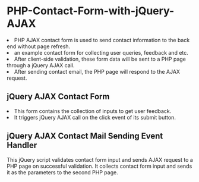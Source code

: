 # PHP-Contact-Form-with-jQuery-AJAX

<li> PHP AJAX contact form is used to send contact information to the back end without page refresh. </li>

<li> an example contact form for collecting user queries, feedback and etc. </li>

<li> After client-side validation, these form data will be sent to a PHP page through a jQuery AJAX call. </li>

<li> After sending contact email, the PHP page will respond to the AJAX request. </li>


## jQuery AJAX Contact Form

<li> This form contains the collection of inputs to get user feedback. </li> 

<li> It triggers jQuery AJAX call on the click event of its submit button. </li>

## jQuery AJAX Contact Mail Sending Event Handler

This jQuery script validates contact form input and sends AJAX request to a PHP page on successful validation. It collects contact form input and sends it as the parameters to the second PHP page.

